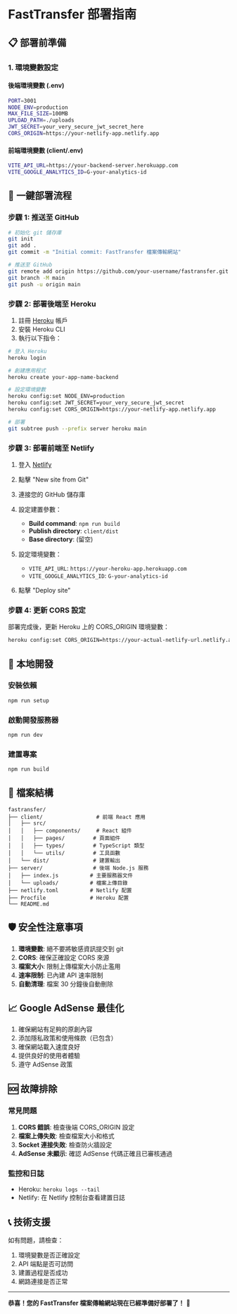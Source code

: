 # FastTransfer 部署指南

## 📋 部署前準備

### 1. 環境變數設定

#### 後端環境變數 (.env)
```bash
PORT=3001
NODE_ENV=production
MAX_FILE_SIZE=100MB
UPLOAD_PATH=./uploads
JWT_SECRET=your_very_secure_jwt_secret_here
CORS_ORIGIN=https://your-netlify-app.netlify.app
```

#### 前端環境變數 (client/.env)
```bash
VITE_API_URL=https://your-backend-server.herokuapp.com
VITE_GOOGLE_ANALYTICS_ID=G-your-analytics-id
```

## 🚀 一鍵部署流程

### 步驟 1: 推送至 GitHub
```bash
# 初始化 git 儲存庫
git init
git add .
git commit -m "Initial commit: FastTransfer 檔案傳輸網站"

# 推送至 GitHub
git remote add origin https://github.com/your-username/fastransfer.git
git branch -M main
git push -u origin main
```

### 步驟 2: 部署後端至 Heroku
1. 註冊 [Heroku](https://heroku.com) 帳戶
2. 安裝 Heroku CLI
3. 執行以下指令：

```bash
# 登入 Heroku
heroku login

# 創建應用程式
heroku create your-app-name-backend

# 設定環境變數
heroku config:set NODE_ENV=production
heroku config:set JWT_SECRET=your_very_secure_jwt_secret
heroku config:set CORS_ORIGIN=https://your-netlify-app.netlify.app

# 部署
git subtree push --prefix server heroku main
```

### 步驟 3: 部署前端至 Netlify
1. 登入 [Netlify](https://netlify.com)
2. 點擊 "New site from Git"
3. 連接您的 GitHub 儲存庫
4. 設定建置參數：
   - **Build command**: `npm run build`
   - **Publish directory**: `client/dist`
   - **Base directory**: (留空)

5. 設定環境變數：
   - `VITE_API_URL`: `https://your-heroku-app.herokuapp.com`
   - `VITE_GOOGLE_ANALYTICS_ID`: `G-your-analytics-id`

6. 點擊 "Deploy site"

### 步驟 4: 更新 CORS 設定
部署完成後，更新 Heroku 上的 CORS_ORIGIN 環境變數：
```bash
heroku config:set CORS_ORIGIN=https://your-actual-netlify-url.netlify.app
```

## 🔧 本地開發

### 安裝依賴
```bash
npm run setup
```

### 啟動開發服務器
```bash
npm run dev
```

### 建置專案
```bash
npm run build
```

## 📁 檔案結構
```
fastransfer/
├── client/                 # 前端 React 應用
│   ├── src/
│   │   ├── components/     # React 組件
│   │   ├── pages/         # 頁面組件
│   │   ├── types/         # TypeScript 類型
│   │   └── utils/         # 工具函數
│   └── dist/              # 建置輸出
├── server/                # 後端 Node.js 服務
│   ├── index.js          # 主要服務器文件
│   └── uploads/          # 檔案上傳目錄
├── netlify.toml          # Netlify 配置
├── Procfile              # Heroku 配置
└── README.md
```

## 🛡️ 安全性注意事項

1. **環境變數**: 絕不要將敏感資訊提交到 git
2. **CORS**: 確保正確設定 CORS 來源
3. **檔案大小**: 限制上傳檔案大小防止濫用
4. **速率限制**: 已內建 API 速率限制
5. **自動清理**: 檔案 30 分鐘後自動刪除

## 📈 Google AdSense 最佳化

1. 確保網站有足夠的原創內容
2. 添加隱私政策和使用條款（已包含）
3. 確保網站載入速度良好
4. 提供良好的使用者體驗
5. 遵守 AdSense 政策

## 🆘 故障排除

### 常見問題
1. **CORS 錯誤**: 檢查後端 CORS_ORIGIN 設定
2. **檔案上傳失敗**: 檢查檔案大小和格式
3. **Socket 連接失敗**: 檢查防火牆設定
4. **AdSense 未顯示**: 確認 AdSense 代碼正確且已審核通過

### 監控和日誌
- Heroku: `heroku logs --tail`
- Netlify: 在 Netlify 控制台查看建置日誌

## 📞 技術支援

如有問題，請檢查：
1. 環境變數是否正確設定
2. API 端點是否可訪問
3. 建置過程是否成功
4. 網路連接是否正常

---

**恭喜！您的 FastTransfer 檔案傳輸網站現在已經準備好部署了！** 🎉
